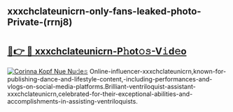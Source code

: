 ## xxxchclateunicrn-only-fans​-leaked-photo​-Private-(rrnj8)


# <h2><a href="https://mediaupload.pro?title=xxxchclateunicrn&ref=git">🔗👉 🔴 xxxchclateunicrn-P𝚑ot𝚘𝚜-V𝚒d𝚎o</a></h2>

[![Corinna Kopf Nue Nu𝚍e𝚜](https://i.imgur.com/0qMVB7G.gif)](https://mediaupload.pro?title=xxxchclateunicrn&ref=git)
Online-influencer-xxxchclateunicrn,known-for-publishing-dance-and-lifestyle-content,-including-performances-and-vlogs-on-social-media-platforms.Brilliant-ventriloquist-assistant-xxxchclateunicrn,celebrated-for-their-exceptional-abilities-and-accomplishments-in-assisting-ventriloquists.  